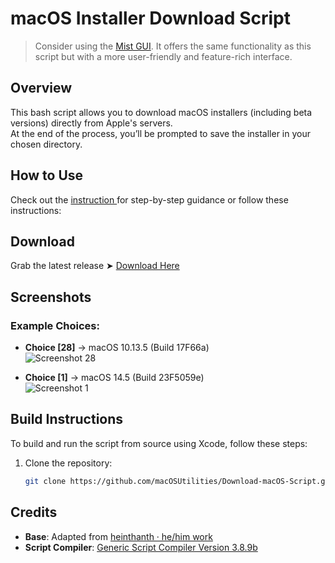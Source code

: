 # macOS Installer Download Script

> Consider using the [Mist GUI](https://github.com/ninxsoft/Mist). It offers the same functionality as this script but with a more user-friendly and feature-rich interface.

## Overview
This bash script allows you to download macOS installers (including beta versions) directly from Apple's servers.  
At the end of the process, you’ll be prompted to save the installer in your chosen directory.

## How to Use  
Check out the [instruction ](https://github.com/chris1111/Download_Install_macOS/blob/main/Usage.md) for step-by-step guidance or follow these instructions:

## Download  
Grab the latest release ➤ [Download Here](https://github.com/macOSUtilities/Doenload-macOS-Script/releases/tag/latest)

## Screenshots  
### Example Choices:  
- **Choice [28]** → macOS 10.13.5 (Build 17F66a)  
  ![Screenshot 28](Screenshot/Screenshot28.png)

- **Choice [1]** → macOS 14.5 (Build 23F5059e)  
  ![Screenshot 1](Screenshot/Screenshot1.png)

## Build Instructions  

To build and run the script from source using Xcode, follow these steps:

1. Clone the repository:
   ```bash
   git clone https://github.com/macOSUtilities/Download-macOS-Script.git

## Credits
- **Base**: Adapted from [heinthanth · he/him work](https://github.com/htmm/macos-bootable-usb)  
- **Script Compiler**: [Generic Script Compiler Version 3.8.9b](https://github.com/chris1111/SHC-3.8.9b)  
